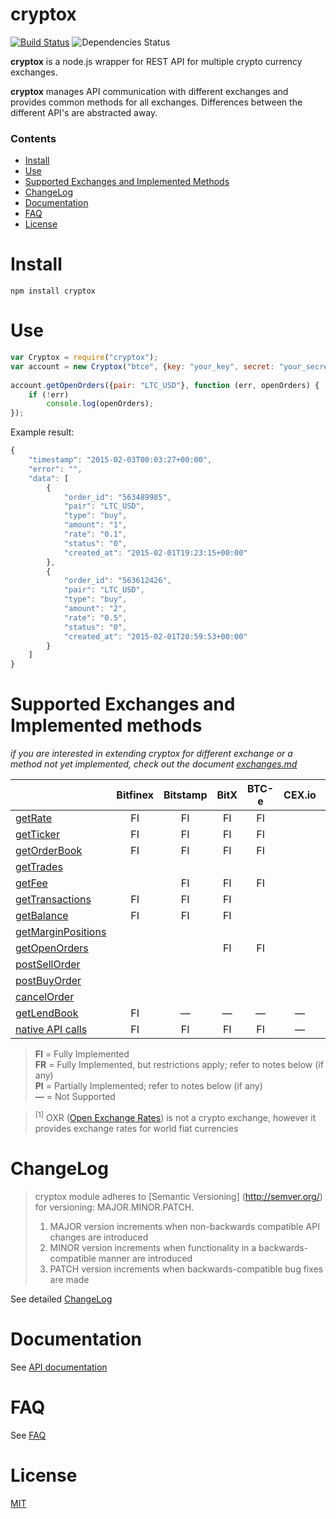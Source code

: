 cryptox
=======
[![Build Status](https://travis-ci.org/dutu/cryptox.svg)](https://travis-ci.org/dutu/cryptox/) ![Dependencies Status](https://david-dm.org/dutu/cryptox.svg)


**cryptox** is a node.js wrapper for REST API for multiple crypto currency exchanges.

**cryptox** manages API communication with different exchanges and  provides common methods for all exchanges. Differences between the different API's are abstracted away.


### Contents
* [Install](#install)
* [Use](#use)
* [Supported Exchanges and Implemented Methods](#supported-exchanges-and-implemented-methods)
* [ChangeLog](#changelog)
* [Documentation](#documentation)
* [FAQ](#faq)
* [License](#license) 



# Install #

    npm install cryptox



# Use #

```js
var Cryptox = require("cryptox");
var account = new Cryptox("btce", {key: "your_key", secret: "your_secret"});
	
account.getOpenOrders({pair: "LTC_USD"}, function (err, openOrders) {
    if (!err)
	    console.log(openOrders);
});
```

Example result:
```js
{
    "timestamp": "2015-02-03T00:03:27+00:00",
    "error": "",
    "data": [
        {
            "order_id": "563489985",
            "pair": "LTC_USD",
            "type": "buy",
            "amount": "1",
            "rate": "0.1",
            "status": "0",
            "created_at": "2015-02-01T19:23:15+00:00"
        },
        {
            "order_id": "563612426",
            "pair": "LTC_USD",
            "type": "buy",
            "amount": "2",
            "rate": "0.5",
            "status": "0",
            "created_at": "2015-02-01T20:59:53+00:00"
        }        
    ]
}
```



# Supported Exchanges and Implemented methods #
*if you are interested in extending cryptox for different exchange or a method not yet implemented, check out the document [exchanges.md](exchanges.md)*

|                                                            |Bitfinex|Bitstamp      |BitX|BTC-e|CEX.io| Gdax |Poloniex|OXR <sup>[1]</sup>|
|   ---                                                      |  :-:   |  :-:         |:-: | :-: | :-:  | :-:  |  :-:   |    :-:           |
|[getRate](docs/api_documentation.md#getrate)                |   FI   |   FI         | FI | FI  |      |  FI  |   FI   |     FI           | 
|[getTicker](docs/api_documentation.md#getticker)            |   FI   |   FI         | FI | FI  |      |  FI  |   FI   |      —           |
|[getOrderBook](docs/api_documentation.md#getorderbook)      |   FI   |   FI         | FI | FI  |      |  FI  |   FI   |      —           |
|[getTrades](docs/api_documentation.md#gettrades)            |        |              |    |     |      |  FI  |        |      —           |
|[getFee](docs/api_documentation.md#getfee)                  |        |   FI         | FI | FI  |      |      |        |      —           |
|[getTransactions](docs/api_documentation.md#gettransactions)|   FI   |   FI         | FI |     |      |      |        |      —           |
|[getBalance](docs/api_documentation.md#getbalance)          |   FI   |   FI         | FI |     |      |  FI  |   FI   |      —           |
|[getMarginPositions](docs/api_documentation.md#getbalance)  |        |              |    |     |      |      |   FI   |      —           |
|[getOpenOrders](docs/api_documentation.md#getopenorders)    |        |              | FI | FI  |      |      |        |      —           |
|[postSellOrder](docs/api_documentation.md#postsellorder)    |        |              |    |     |      |      |        |      —           |
|[postBuyOrder](docs/api_documentation.md#postbuyorder)      |        |              |    |     |      |      |        |      —           |
|[cancelOrder](docs/api_documentation.md#cancelorder)        |        |              |    |     |      |      |        |      —           |
|[getLendBook](docs/api_documentation.md#getlendbook)        |   FI   |    —         | —  |  —  |  —   |  —   |        |      —           |
|[native API calls](docs/api_documentation.md#nativeapicalls)|   FI   |   FI         | FI | FI  |  —   |  FI  |  FI    |     FI           |


> **FI** = Fully Implemented  
> **FR** = Fully Implemented, but restrictions apply; refer to notes below (if any)  
> **PI** = Partially Implemented; refer to notes below (if any)  
> **—** = Not Supported    

><sup>[1]</sup> OXR ([Open Exchange Rates](https://openexchangerates.org/)) is not a crypto exchange, however it provides exchange rates for world fiat currencies     



# ChangeLog

> cryptox module adheres to [Semantic Versioning] (http://semver.org/) for versioning: MAJOR.MINOR.PATCH.  
> 1. MAJOR version increments when non-backwards compatible API changes are introduced  
> 2. MINOR version increments when functionality in a backwards-compatible manner are introduced  
> 3. PATCH version increments when backwards-compatible bug fixes are made  


See detailed [ChangeLog](CHANGELOG.md)


# Documentation

See [API documentation](docs/api_documentation.md)

# FAQ

See [FAQ](docs/faq.md)

# License #

[MIT](LICENSE)